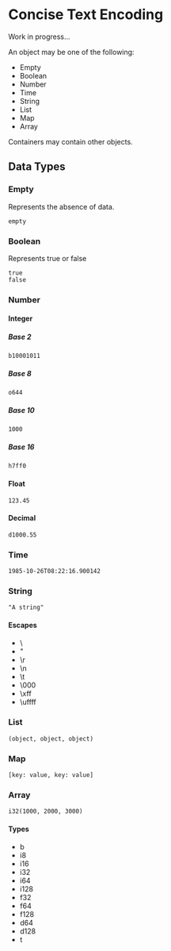 Concise Text Encoding
=====================

Work in progress...

An object may be one of the following:

  * Empty
  * Boolean
  * Number
  * Time
  * String
  * List
  * Map
  * Array

Containers may contain other objects.


Data Types
----------


### Empty

Represents the absence of data.

    empty


### Boolean

Represents true or false

    true
    false


### Number

#### Integer

##### Base 2

    b10001011

##### Base 8

    o644

##### Base 10

    1000

##### Base 16

    h7ff0


#### Float

    123.45


#### Decimal

    d1000.55


### Time

    1985-10-26T08:22:16.900142


### String

    "A string"

#### Escapes

  * \\
  * \"
  * \r
  * \n
  * \t
  * \000
  * \xff
  * \uffff


### List

    (object, object, object)

### Map

    [key: value, key: value]

### Array

    i32(1000, 2000, 3000)

#### Types

  * b
  * i8
  * i16
  * i32
  * i64
  * i128
  * f32
  * f64
  * f128
  * d64
  * d128
  * t
